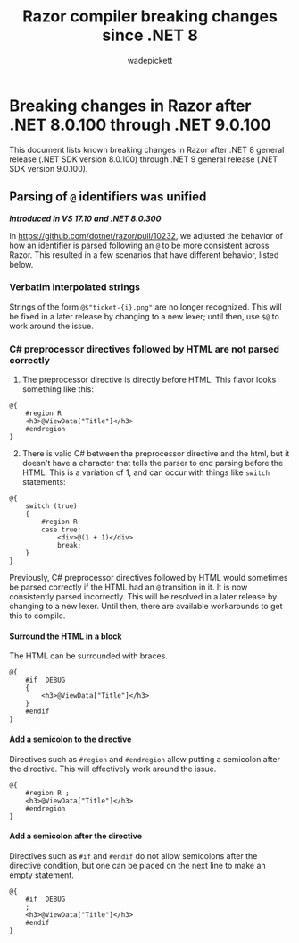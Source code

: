 ﻿---
title: Razor compiler breaking changes since .NET 8
description: Learn about any breaking changes since the initial release of .NET 8.
author: wadepickett
ms.author: wpickett
ms.date: 11/12/2024
---
# Breaking changes in Razor after .NET 8.0.100 through .NET 9.0.100

This document lists known breaking changes in Razor after .NET 8 general release (.NET SDK version 8.0.100) through .NET 9 general release (.NET SDK version 9.0.100).

## Parsing of `@` identifiers was unified

***Introduced in VS 17.10 and .NET 8.0.300***

In https://github.com/dotnet/razor/pull/10232, we adjusted the behavior of how an identifier is parsed following an `@` to be more consistent across Razor.
This resulted in a few scenarios that have different behavior, listed below.

### Verbatim interpolated strings

Strings of the form `@$"ticket-{i}.png"` are no longer recognized. This will be fixed in a later release by changing to a new lexer; until then, use `$@` to work around the issue.

### C# preprocessor directives followed by HTML are not parsed correctly

1. The preprocessor directive is directly before HTML. This flavor looks something like this:
```razor
@{
    #region R
    <h3>@ViewData["Title"]</h3>
    #endregion
}
```
2. There is valid C# between the preprocessor directive and the html, but it doesn't have a character that tells the parser to end parsing before the HTML. This is a variation of 1, and can occur with things like `switch` statements:
```razor
@{
    switch (true)
    {
        #region R
        case true:
            <div>@(1 + 1)</div>
            break;
    }
}
```

Previously, C# preprocessor directives followed by HTML would sometimes be parsed correctly if the HTML had an `@` transition in it. It is now consistently parsed
incorrectly. This will be resolved in a later release by changing to a new lexer. Until then, there are available workarounds to get this to compile.

#### Surround the HTML in a block

The HTML can be surrounded with braces.

```razor
@{
    #if  DEBUG
    {
        <h3>@ViewData["Title"]</h3>
    }
    #endif
}
```

#### Add a semicolon to the directive

Directives such as `#region` and `#endregion` allow putting a semicolon after the directive. This will effectively work around the issue.

```razor
@{
    #region R ;
    <h3>@ViewData["Title"]</h3>
    #endregion
}
```

#### Add a semicolon after the directive

Directives such as `#if` and `#endif` do not allow semicolons after the directive condition, but one can be placed on the next line to make an empty statement.

```razor
@{
    #if  DEBUG
    ;
    <h3>@ViewData["Title"]</h3>
    #endif
}
```
